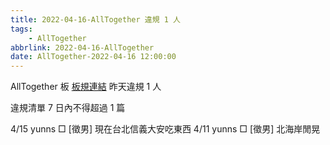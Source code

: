 ```yaml
---
title: 2022-04-16-AllTogether 違規 1 人
tags:
    - AllTogether
abbrlink: 2022-04-16-AllTogether
date: AllTogether-2022-04-16 12:00:00
---
```

AllTogether 板 [板規連結](https://www.ptt.cc/bbs/AllTogether/M.1643211430.A.5FB.html)
昨天違規 1 人
<!-- more -->

違規清單
7 日內不得超過 1 篇

4/15 yunns □ [徵男] 現在台北信義大安吃東西
4/11 yunns □ [徵男] 北海岸閒晃